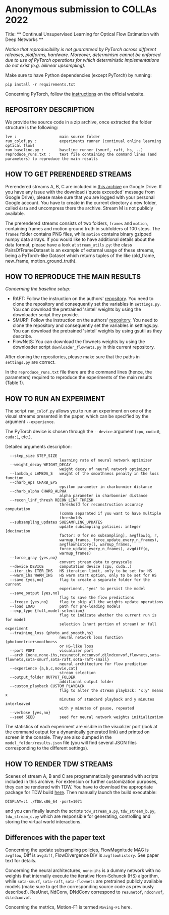 # Anonymous submission to COLLAs 2022

Title: ** Continual Unsupervised Learning for Optical Flow Estimation with Deep Networks **

_Notice that reproducibility is not guaranteed by PyTorch across different releases, platforms, hardware. Moreover,
determinism cannot be enforced due to use of PyTorch operations for which deterministic implementations do not exist
(e.g. bilinear upsampling)._

Make sure to have Python dependencies (except PyTorch) by running:
```
pip install -r requirements.txt
```

Concerning PyTorch, follow the [instructions](https://pytorch.org/get-started/previous-versions/#v171) on the official website.

REPOSITORY DESCRIPTION
----------------------

We provide the source code in a zip archive, once extracted the folder structure is the following:

    lve :                   main source folder
    run_colof.py :          experiments runner (continual online learning optical flow)
    run_baseline.py :       baseline runner (smurf, raft, hs, ..)
    reproduce_runs.txt :    text file containing the command lines (and parameters) to reproduce the main results

HOW TO GET PRERENDERED STREAMS
---------------------------------
Prerendered streams A, B, C are included in [this archive](https://drive.google.com/file/d/1SAviqsxp1pSB5WI_haO8GBx2dDlG7LCG/view?usp=sharing) on Google Drive.
If you have any issue with the download ('quota exceeded' message from Google Drive), please make sure that you are logged with your personal Google account.
You have to create in the current directory a new folder, called `data` and uncompress there the archive. Stream M is not publicly available.

The prerendered streams consists of two folders, `frames` and `motion`, containing frames and motion ground truth in subfolders of 100 steps. 
The `frames` folder contains PNG files, while `motion` contains binary gzipped numpy data arrays. 
If you would like to have additional details about the data format, please have a look at `stream_utils.py`: the class PairsOfFrameDataset is an example of external usage of these streams, being a PyTorch-like Dataset which returns tuples of the like (old_frame, new_frame, motion_ground_truth).

HOW TO REPRODUCE THE MAIN RESULTS
---------------------------------

_Concerning the baseline setup:_

- RAFT: Follow the instruction on the authors' [repository](https://github.com/princeton-vl/RAFT/). 
You need to clone the repository and consequently set the variables in `settings.py`. You can download the pretrained 'sintel' weights by using the downloader script they provide.
- SMURF: Follow the instruction on the authors' [repository](https://github.com/google-research/google-research/tree/master/smurf). 
You need to clone the repository and consequently set the variables in settings.py. You can download the pretrained 'sintel' weights by using gsutil as they describe.
- FlowNetS: You can download the flownets weights by using the downloader script `downloader_flownets.py` in this current repository.

After cloning the repositories, please make sure that the paths in `settings.py` are correct.

In the `reproduce_runs.txt` file there are the command lines (hence, the parameters) required to reproduce
the experiments of the main results (Table 1).

HOW TO RUN AN EXPERIMENT
------------------------
The script `run_colof.py` allows you to run an experiment on one of the visual streams presented in the paper,
which can be specified by the argument `--experience`.

The PyTorch device is chosen through the `--device` argument (`cpu`, `cuda:0`,
`cuda:1`, etc.).

Detailed arguments description:

      --step_size STEP_SIZE
                            learning rate of neural network optimizer
      --weight_decay WEIGHT_DECAY
                            weight decay of neural network optimizer
      --lambda_s LAMBDA_S   weight of the smoothness penalty in the loss function
      --charb_eps CHARB_EPS
                            epsilon parameter in charbonnier distance
      --charb_alpha CHARB_ALPHA
                            alpha parameter in charbonnier distance
      --recon_linf_thresh RECON_LINF_THRESH
                            threshold for reconstruction accuracy computation
                            (comma separated if you want to have multiple
                            thresholds
      --subsampling_updates SUBSAMPLING_UPDATES
                            update subsampling policies: integer [decimation
                            factor: 0 for no subsampling], avgflow(q, r,
                            warmup_frames, force_update_every_n_frames),
                            avgflowhistory(l, warmup_frames,
                            force_update_every_n_frames), avgdiff(q,
                            warmup_frames)
      --force_gray {yes,no}
                            convert stream data to grayscale
      --device DEVICE       computation device (cpu, cuda..)
      --iter_ihs ITER_IHS   HS iteration limit, only to be set for HS
      --warm_ihs WARM_IHS   HS warm start option, only to be set for HS
      --save {yes,no}       flag to create a separate folder for the current
                            experiment, 'yes' to persist the model
      --save_output {yes,no}
                            flag to save the flow predictions
      --freeze {yes,no}     flag to skip all the weights update operations
      --load LOAD           path for pre-loading models
      --exp_type {full,model-selection}
                            flag to indicate whether the current run is for model
                            selection (short portion of stream) or full experiment
      --training_loss {photo_and_smooth,hs}
                            neural network loss function (photometric+smoothness
                            or HS-like loss
      --port PORT           visualizer port
      --arch {none,none-ihs,resunetof,ndconvof,dilndconvof,flownets,sota-flownets,sota-smurf,sota-raft,sota-raft-small}
                            neural architecture for flow prediction
      --experience {a,b,c,movie,cat}
                            stream selection
      --output_folder OUTPUT_FOLDER
                            additional output folder
      --custom_playback CUSTOM_PLAYBACK
                            flag to alter the stream playback: 'x:y' means x
                            minutes of standard playback and y minutes interleaved
                            with y minutes of pause, repeated
      --verbose {yes,no}
      --seed SEED           seed for neural network weights initialization

The statistics of each experiment are visible in the visualizer port (look at the command output for a dynamically generated link) and printed on screen in the console.
They are also dumped in the `model_folder/results.json` file (you will find several JSON files corresponding to the different settings).

HOW TO RENDER TDW STREAMS
------------------------
Scenes of stream A, B and C are programmatically generated with scripts included in this archive. For extension or further customization purposes, they can be rendered with TDW.
You have to download the appropriate package for TDW build [here](https://github.com/threedworld-mit/tdw/releases/tag/v1.9.1). Then manually launch the build executable:
```
DISPLAY=:1 ./TDW.x86_64 -port=1071
```
and you can finally launch the scripts `tdw_stream_a.py`, `tdw_stream_b.py`, `tdw_stream_c.py` which are responsible for generating, controlling and storing the virtual world interactions.


Differences with the paper text
-------------------
Concerning the update subsampling policies, FlowMagnitude MAG is `avgflow`, Diff is `avgdiff`,  FlowDivergence DIV is `avgflowhistory`. See paper text for details.

Concerning the neural architectures, `none-ihs` is a dummy network with no weights that internally execute the iterative Horn-Schunck (HS) algorithm, 
while `sota-smurf`, `sota-raft`, `sota-flownets` are pretrained publicly available models (make sure to get the corresponding source code as previously described).
ResUnet, NdConv, DNdConv correspond to `resunetof`, `ndconvof`, `dilndconvof`. 

Concerning the metrics, Motion-F1 is termed `Moving-F1` here.
